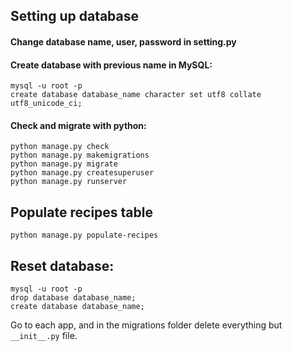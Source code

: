 ## Setting up database

#### Change database name, user, password in setting.py

#### Create database with previous name in MySQL:
```
mysql -u root -p
create database database_name character set utf8 collate utf8_unicode_ci;
```

#### Check and migrate with python:
```
python manage.py check
python manage.py makemigrations
python manage.py migrate
python manage.py createsuperuser
python manage.py runserver
```

## Populate recipes table 
```
python manage.py populate-recipes
```

## Reset database:
```
mysql -u root -p
drop database database_name;
create database database_name;
```

Go to each app, and in the migrations folder delete everything but ```__init__.py``` file.
